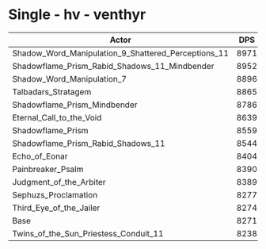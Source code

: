 # Single - hv - venthyr
| Actor | DPS | Increase |
|---|:---:|:---:|
|Shadow_Word_Manipulation_9_Shattered_Perceptions_11|8971|8.47%|
|Shadowflame_Prism_Rabid_Shadows_11_Mindbender|8952|8.23%|
|Shadow_Word_Manipulation_7|8896|7.55%|
|Talbadars_Stratagem|8865|7.18%|
|Shadowflame_Prism_Mindbender|8786|6.23%|
|Eternal_Call_to_the_Void|8639|4.45%|
|Shadowflame_Prism|8559|3.49%|
|Shadowflame_Prism_Rabid_Shadows_11|8544|3.31%|
|Echo_of_Eonar|8404|1.61%|
|Painbreaker_Psalm|8390|1.44%|
|Judgment_of_the_Arbiter|8389|1.43%|
|Sephuzs_Proclamation|8277|0.07%|
|Third_Eye_of_the_Jailer|8274|0.03%|
|Base|8271|0.00%|
|Twins_of_the_Sun_Priestess_Conduit_11|8238|-0.39%|
